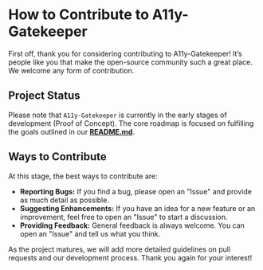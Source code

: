 # How to Contribute to A11y-Gatekeeper

First off, thank you for considering contributing to A11y-Gatekeeper! It’s people like you that make the open-source community such a great place. We welcome any form of contribution.

## Project Status

Please note that `A11y-Gatekeeper` is currently in the early stages of development (Proof of Concept). The core roadmap is focused on fulfilling the goals outlined in our **[README.md](README.md)**.

## Ways to Contribute

At this stage, the best ways to contribute are:

* **Reporting Bugs:** If you find a bug, please open an "Issue" and provide as much detail as possible.
* **Suggesting Enhancements:** If you have an idea for a new feature or an improvement, feel free to open an "Issue" to start a discussion.
* **Providing Feedback:** General feedback is always welcome. You can open an "Issue" and tell us what you think.

As the project matures, we will add more detailed guidelines on pull requests and our development process. Thank you again for your interest!
